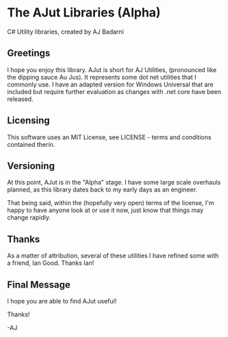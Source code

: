 # The AJut Libraries (Alpha)

C# Utility libraries, created by AJ Badarni

## Greetings
I hope you enjoy this library. AJut is short for AJ Utilities, (pronounced like the dipping sauce Au Jus). It represents some dot net utilities that I commonly use. I have an adapted version for Windows Universal that are included but require further evaluation as changes with .net core have been released.

## Licensing
This software uses an MIT License, see LICENSE - terms and conditions contained therin.

## Versioning
At this point, AJut is in the "Alpha" stage. I have some large scale overhauls planned, as this library dates back to my early days as an engineer.

That being said, within the (hopefully very open) terms of the license, I'm happy to have anyone look at or use it now, just know that things may change rapidly. 


## Thanks
As a matter of attribution, several of these utilities I have refined some with a friend, Ian Good. Thanks Ian!

## Final Message
I hope you are able to find AJut useful!

Thanks!

-AJ
